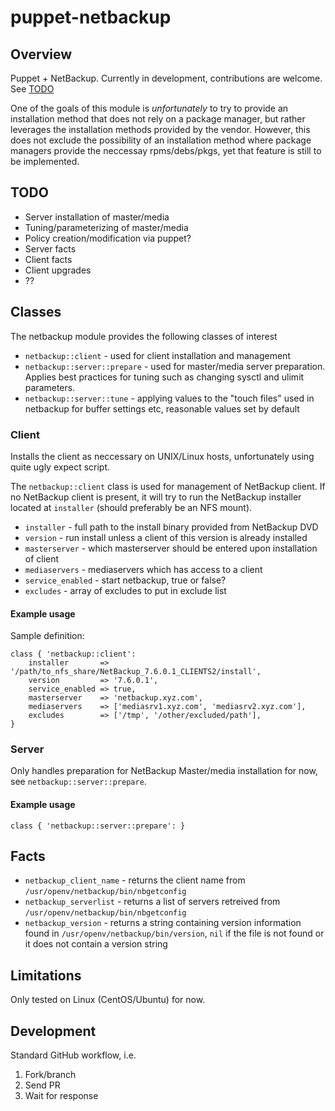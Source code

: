 # puppet-netbackup


## Overview

Puppet + NetBackup. Currently in development, contributions are welcome. See [TODO](#todo)

One of the goals of this module is _unfortunately_ to try to provide an installation method that does not rely on a package manager, but rather leverages the installation methods provided by the vendor.
However, this does not exclude the possibility of an installation method where package managers provide the neccessay rpms/debs/pkgs, yet that feature is still to be implemented.

## TODO

- Server installation of master/media
- Tuning/parameterizing of master/media
- Policy creation/modification via puppet?
- Server facts
- Client facts
- Client upgrades
- ??

## Classes

The netbackup module provides the following classes of interest

- `netbackup::client` - used for client installation and management
- `netbackup::server::prepare` - used for master/media server preparation. Applies best practices for tuning such as changing sysctl and ulimit parameters.
- `netbackup::server::tune` - applying values to the "touch files" used in netbackup for buffer settings etc, reasonable values set by default

### Client

Installs the client as neccessary on UNIX/Linux hosts, unfortunately using
quite ugly expect script.

The `netbackup::client` class is used for management of NetBackup
client. If no NetBackup client is present, it will try to run the NetBackup
installer located at `installer` (should preferably be an NFS mount).

- `installer` - full path to the install binary provided from NetBackup DVD
- `version` - run install unless a client of this version is already installed
- `masterserver` - which masterserver should be entered upon installation of client
- `mediaservers` - mediaservers which has access to a client
- `service_enabled` - start netbackup, true or false?
- `excludes` - array of excludes to put in exclude list

#### Example usage

Sample definition:

    class { 'netbackup::client':
        installer       => '/path/to_nfs_share/NetBackup_7.6.0.1_CLIENTS2/install',
        version         => '7.6.0.1',
        service_enabled => true,
        masterserver    => 'netbackup.xyz.com',
        mediaservers    => ['mediasrv1.xyz.com', 'mediasrv2.xyz.com'],
        excludes        => ['/tmp', '/other/excluded/path'],
    }


### Server

Only handles preparation for NetBackup Master/media installation for now, see `netbackup::server::prepare`.

#### Example usage

	class { 'netbackup::server::prepare': }


## Facts

- `netbackup_client_name` - returns the client name from `/usr/openv/netbackup/bin/nbgetconfig`
- `netbackup_serverlist` - returns a list of servers retreived from `/usr/openv/netbackup/bin/nbgetconfig`
- `netbackup_version` - returns a string containing version information found in `/usr/openv/netbackup/bin/version`, `nil` if the file is not found or it does not contain a version string


## Limitations

Only tested on Linux (CentOS/Ubuntu) for now.

## Development

Standard GitHub workflow, i.e.

1. Fork/branch
2. Send PR
3. Wait for response
